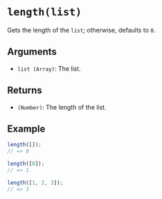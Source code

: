 # `length(list)`

Gets the length of the `list`; otherwise, defaults to `0`.

## Arguments

* `list (Array)`: The list.

## Returns

* `(Number)`: The length of the list.

## Example

```javascript
length([]);
// => 0

length([0]);
// => 1

length([1, 2, 3]);
// => 3
```
